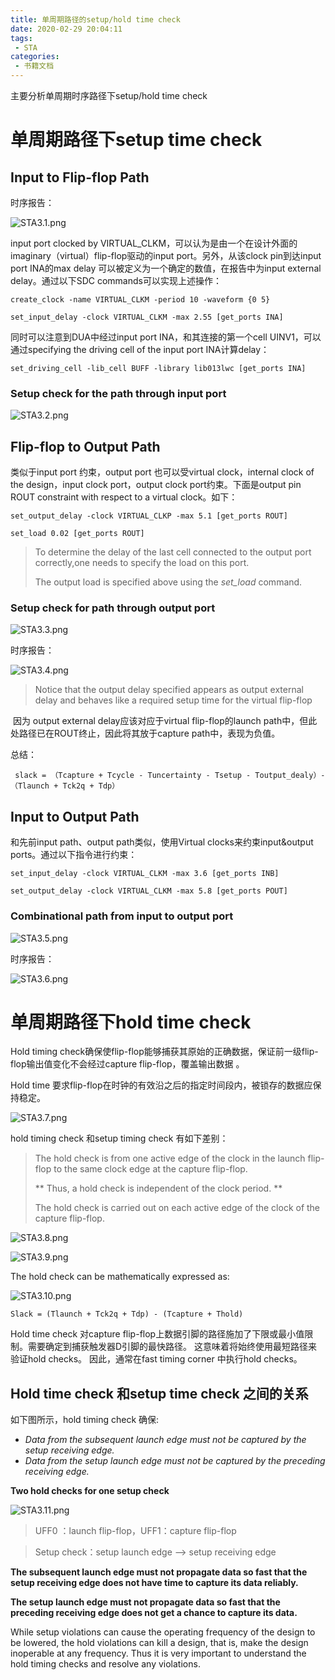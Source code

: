 ```yaml
---
title: 单周期路径的setup/hold time check
date: 2020-02-29 20:04:11
tags:
 - STA 
categories:
 - 书籍文档
---
```


主要分析单周期时序路径下setup/hold time check

<!--more-->

# 单周期路径下setup time check

 

## Input to Flip-flop Path

 时序报告：

![STA3.1.png](https://i.loli.net/2020/02/29/dFhK1PumQM674z5.png)





input port clocked by VIRTUAL_CLKM，可以认为是由一个在设计外面的imaginary（virtual）flip-flop驱动的input port。另外，从该clock pin到达input port INA的max delay 可以被定义为一个确定的数值，在报告中为input external delay。通过以下SDC commands可以实现上述操作：

`create_clock -name VIRTUAL_CLKM -period 10 -waveform {0 5}`

`set_input_delay -clock VIRTUAL_CLKM -max 2.55 [get_ports INA]`



 

同时可以注意到DUA中经过input port INA，和其连接的第一个cell UINV1，可以通过specifying the driving cell of the input port INA计算delay：

 

`set_driving_cell -lib_cell BUFF -library lib013lwc [get_ports INA]`

 

 

### Setup check for the path through input port

 

![STA3.2.png](https://i.loli.net/2020/02/29/uyT9sEJf4aIpPFv.png)

 

 

 

## Flip-flop to Output Path

 

类似于input port 约束，output port 也可以受virtual clock，internal clock of the design，input clock port，output clock port约束。下面是output pin ROUT constraint with respect to a virtual clock。如下：

 

`set_output_delay -clock VIRTUAL_CLKP -max 5.1 [get_ports ROUT]`

`set_load 0.02 [get_ports ROUT]`

 

> To determine the delay of the last cell connected to the output port correctly,one needs to specify the load on this port. 
>
> The output load is specified above using the *set_load* command.

 

 

 

### Setup check for path through output port



![STA3.3.png](https://i.loli.net/2020/02/29/WNVHDpCyTtdJ3u5.png)

 

时序报告：

 

![STA3.4.png](https://i.loli.net/2020/02/29/ONaM34jEuR7lVfG.png)

 



 

 

> Notice that the output delay specified appears as output external delay and behaves like a required setup time for the virtual flip-flop

​		因为 output external delay应该对应于virtual flip-flop的launch path中，但此处路径已在ROUT终止，因此将其放于capture path中，表现为负值。

 

总结：

` slack = （Tcapture + Tcycle - Tuncertainty - Tsetup - Toutput_dealy）- （Tlaunch + Tck2q + Tdp）`

 

 

 

## Input to Output Path

 

和先前input path、output path类似，使用Virtual clocks来约束input&output ports。通过以下指令进行约束：

`set_input_delay -clock VIRTUAL_CLKM -max 3.6 [get_ports INB]`

`set_output_delay -clock VIRTUAL_CLKM -max 5.8 [get_ports POUT]`

 

 

 

### Combinational path from input to output port

![STA3.5.png](https://i.loli.net/2020/02/29/HSAJg9DBMGdphuV.png)

 

 



时序报告：



![STA3.6.png](https://i.loli.net/2020/02/29/FJOdvztUEQjZYoC.png)





 

 

# 单周期路径下hold time check

 

Hold timing check确保使flip-flop能够捕获其原始的正确数据，保证前一级flip-flop输出值变化不会经过capture flip-flop，覆盖输出数据 。

Hold time 要求flip-flop在时钟的有效沿之后的指定时间段内，被锁存的数据应保持稳定。

 

![STA3.7.png](https://i.loli.net/2020/02/29/QYsN1Fc2GlKyOdi.png)



 hold timing check 和setup timing check 有如下差别：

 

> The hold check is from one active edge of the clock in the launch flip-flop to the same clock edge at the capture flip-flop.
>
> ** Thus, a hold check is independent of the clock period. **
>
> The hold check is carried out on each active edge of the clock of the capture flip-flop.

 

 ![STA3.8.png](https://i.loli.net/2020/02/29/npwRDSoOLria3CF.png)



 ![STA3.9.png](https://i.loli.net/2020/02/29/uQOK72X1WxaHctR.png)



 

The hold check can be mathematically expressed as:

![STA3.10.png](https://i.loli.net/2020/02/29/iHVeXdlkhg1fFEW.png)

`Slack = (Tlaunch + Tck2q + Tdp) - (Tcapture + Thold)`

Hold time check 对capture flip-flop上数据引脚的路径施加了下限或最小值限制。需要确定到捕获触发器D引脚的最快路径。 这意味着将始终使用最短路径来验证hold checks。 因此，通常在fast timing corner 中执行hold checks。

 

## Hold time check 和setup time check 之间的关系

 

如下图所示，hold timing check 确保:

 

- *Data from the subsequent launch edge must not be captured by the setup receiving edge.*
- *Data from the setup launch edge must not be captured by the preceding receiving edge.*

 

 

**Two hold checks for one setup check**

![STA3.11.png](https://i.loli.net/2020/02/29/lRH74hbNPJdvOsn.png)

 

> UFF0 ：launch flip-flop，UFF1：capture flip-flop

> Setup check：setup launch edge --> setup receiving edge

 

 

**The subsequent launch edge must not propagate data so fast that the setup receiving edge does not have time to capture its data reliably.**

**The setup launch edge must not propagate data so fast that the preceding receiving edge does not get a chance to capture its data.**

 

While setup violations can cause the operating frequency of the design to be lowered, the hold violations can kill a design, that is, make the design inoperable at any frequency. Thus it is very important to understand the hold timing checks and resolve any violations.



[^Ref]:  Static Timing Analysis for Nanometer Designs A Practical Approach